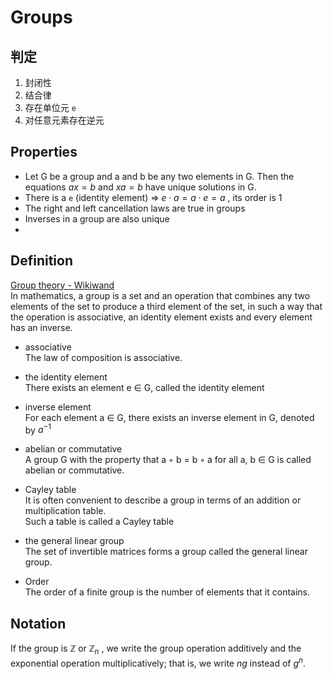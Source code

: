 # Groups
## 判定
1. 封闭性
2. 结合律
3. 存在单位元 `e`
4. 对任意元素存在逆元

## Properties
- Let G be a group and a and b be any two elements in G. Then the equations $ax = b$ and $xa = b$ have unique solutions in G.
- There is a `e` (identity element) => $e \cdot a = a \cdot e = a$ , its order is 1
- The right and left cancellation laws are true in groups
- Inverses in a group are also unique
- 

## Definition
[Group theory - Wikiwand](https://www.wikiwand.com/en/Group_theory)  
In mathematics, a group is a set and an operation that combines any two elements of the set to produce a third element of the set, in such a way that the operation is associative, an identity element exists and every element has an inverse.

- associative  
The law of composition is associative.

- the identity element  
There exists an element e ∈ G, called the identity element

- inverse element  
For each element a ∈ G, there exists an inverse element in G, denoted by $a^{−1}$

- abelian or commutative  
A group G with the property that a ◦ b = b ◦ a for all a, b ∈ G is called abelian or commutative.

- Cayley table  
It is often convenient to describe a group in terms of an addition or multiplication table.  
Such a table is called a Cayley table

- the general linear group  
The set of invertible matrices forms a group called the general linear group.

- Order  
The order of a finite group is the number of elements that it contains. 


## Notation
If the group is $\mathbb{Z}$ or $\mathbb{Z}_n$ , we write the group operation additively and the exponential operation multiplicatively; that is, we write $ng$ instead of $g^n$.
